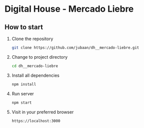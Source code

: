 # Digital House - Mercado Liebre

## How to start

1. Clone the repository
    ```bash
    git clone https://github.com/jubaan/dh__mercado-liebre.git
    ```
1. Change to project directory
    ```bash
    cd dh__mercado-liebre
    ```    
1. Install all dependencies
    ```bash
    npm install
    ```
1. Run server
    ```bash
    npm start
    ```
1. Visit in your preferred browser
    ```bash
    https://localhost:3000
    ```